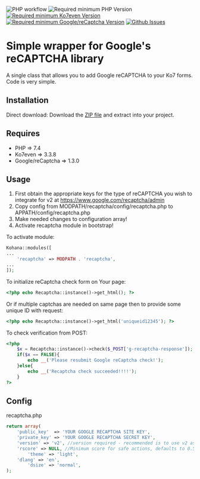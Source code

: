 ![PHP workflow](https://github.com/DaPikk/Ko7-Recaptcha/actions/workflows/php.yml/badge.svg)
![Required minimum PHP Version](https://img.shields.io/badge/PHP-=>7.4-blue)
[![Required minimum Ko7even Version](https://img.shields.io/badge/Ko7even-=>3.3.8-blue)](https://github.com/koseven/koseven)
[![Required minimum Google/reCaptcha Version](https://img.shields.io/badge/reCaptcha-=>1.3.0-blue)](https://github.com/google/recaptcha)
[![Github Issues](https://img.shields.io/github/issues/dapikk/ko7-recaptcha.svg)](https://github.com/dapikk/ko7-recaptcha/issues)


# Simple wrapper for Google's reCAPTCHA library

A single class that allows you to add Google reCAPTCHA to your Ko7 forms. Code is very simple.

## Installation
Direct download:
Download the [ZIP file](https://github.com/DaPikk/Ko7-Recaptcha/archive/refs/heads/main.zip)
and extract into your project.

## Requires
* PHP => 7.4
* Ko7even => 3.3.8
* Google/reCaptcha => 1.3.0

## Usage
1. First obtain the appropriate keys for the type of reCAPTCHA you wish to
integrate for v2 at https://www.google.com/recaptcha/admin
2. Copy config from MODPATH/recaptcha/config/recaptcha.php to APPATH/config/recaptcha.php
3. Make needed changes to configuration array!
4. Activate recaptcha module in bootstrap!

To activate module:
```php
Kohana::modules([
...
    'recaptcha' => MODPATH . 'recaptcha',
...
]);
```

To initialize reCaptcha check form on Your page:
```php
<?php echo Recaptcha::instance()->get_html(); ?>
```
Or if multiple captchas are needed on same page then to provide some unique ID with request:
```php
<?php echo Recaptcha::instance()->get_html('uniqueid12345'); ?>
```

To check verification from POST:
```php
<?php 
    $x = Recaptcha::instance()->check($_POST['g-recaptcha-response']);
    if($x == FALSE){
        echo __('Please resubmit Google reCaptcha check!');
    }else{
        echo __('Recaptcha check succeeded!!!!');
    } 
?>
```

## Config

recaptcha.php

```php
return array(
	'public_key'  => 'YOUR GOOGLE RECAPTCHA SITE KEY',
	'private_key' => 'YOUR GOOGLE RECAPTCHA SECRET KEY',
	'version' => 'v2', //version required - recommended is to use v2 as it is more secure!!!
	'rscore' => NULL, //Minimum score for safe actions, defaults to 0.5 and up - needed for Google reCaptcha version v3
        'theme' => 'light',
	'dlang' => 'en',
        'dsize' => 'normal',
);

```


